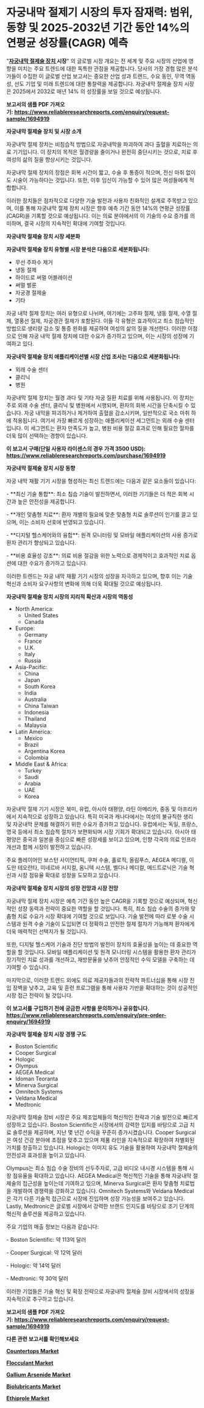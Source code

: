 <p><h1>자궁내막 절제기 시장의 투자 잠재력: 범위, 동향 및 2025-2032년 기간 동안 14%의 연평균 성장률(CAGR) 예측</h1></p><p>"<strong><a href="https://www.reliableresearchreports.com/endometrial-ablation-devices-r1694919?utm_campaign=105&utm_medium=7&utm_source=Github&utm_content=ia&utm_term=18032025&utm_id=endometrial-ablation-devices">자궁내막 절제술 장치&nbsp;</a></strong><strong>시장</strong>" 의 글로벌 시장 개요는 전 세계 및 주요 시장의 산업에 영향을 미치는 주요 트렌드에 대한 독특한 관점을 제공합니다. 당사의 가장 경험 많은 분석가들이 수집한 이 글로벌 산업 보고서는 중요한 산업 성과 트렌드, 수요 동인, 무역 역동성, 선도 기업 및 미래 트렌드에 대한 통찰력을 제공합니다. 자궁내막 절제술 장치 시장은 2025에서 2032로 매년 14% 의 성장률을 보일 것으로 예상됩니다.&nbsp;</p>
<p><strong>보고서의 샘플 PDF 가져오기:&nbsp;<a href="https://www.reliableresearchreports.com/enquiry/request-sample/1694919?utm_campaign=105&utm_medium=7&utm_source=Github&utm_content=ia&utm_term=18032025&utm_id=endometrial-ablation-devices">https://www.reliableresearchreports.com/enquiry/request-sample/1694919</a></strong></p>
<p><strong>자궁내막 절제술 장치 및 시장 소개</strong></p>
<p><p>자궁내막 절제 장치는 비침습적 방법으로 자궁내막을 파괴하여 과다 출혈을 치료하는 의료 기기입니다. 이 장치의 목적은 월경량을 줄이거나 완전히 중단시키는 것으로, 치료 후 여성의 삶의 질을 향상시키는 것입니다. </p><p>자궁내막 절제 장치의 장점은 회복 시간이 짧고, 수술 후 통증이 적으며, 전신 마취 없이도 시술이 가능하다는 것입니다. 또한, 이후 임신이 가능할 수 있어 많은 여성들에게 적합합니다. </p><p>이러한 장치들은 점차적으로 다양한 기술 발전과 사용자 친화적인 설계로 주목받고 있으며, 이를 통해 자궁내막 절제 장치 시장은 향후 예측 기간 동안 14%의 연평균 성장률(CAGR)을 기록할 것으로 예상됩니다. 이는 의료 분야에서의 이 기술의 수요 증가를 의미하며, 결국 시장의 지속적인 확대에 기여할 것입니다.</p></p>
<p><strong>자궁내막 절제술 장치 시장 세분화</strong></p>
<p><strong>자궁내막 절제술 장치 유형별 시장 분석은 다음으로 세분화됩니다:</strong></p>
<p><ul><li>무선 주파수 제거</li><li>냉동 절제</li><li>하이드로 써멀 어블레이션</li><li>써멀 벌룬</li><li>자궁경 절제술</li><li>기타</li></ul></p>
<p><p>자궁 내막 절제 장치는 여러 유형으로 나뉘며, 여기에는 고주파 절제, 냉동 절제, 수열 절제, 열풍선 절제, 자궁경관 절제가 포함된다. 이들 각 유형은 효과적이고 최소 침습적인 방법으로 생리량 감소 및 통증 완화를 제공하여 여성의 삶의 질을 개선한다. 이러한 이점으로 인해 자궁 내막 절제 장치에 대한 수요가 증가하고 있으며, 이는 시장의 성장에 기여하고 있다.</p></p>
<p><strong>자궁내막 절제술 장치 애플리케이션별 시장 산업 조사는 다음으로 세분화됩니다:</strong></p>
<p><ul><li>외래 수술 센터</li><li>클리닉</li><li>병원</li></ul></p>
<p><p>자궁내막 절제 장치는 월경 과다 및 기타 자궁 질환 치료를 위해 사용됩니다. 이 장치는 주로 외래 수술 센터, 클리닉 및 병원에서 시행되며, 환자의 회복 시간을 단축시킬 수 있습니다. 자궁 내막을 파괴하거나 제거하여 출혈을 감소시키며, 일반적으로 국소 마취 하에 적용됩니다. 여기서 가장 빠르게 성장하는 애플리케이션 세그먼트는 외래 수술 센터입니다. 이 세그먼트는 환자 만족도가 높고, 병원 비용 절감 효과로 인해 필요한 절차를 더욱 많이 선택하는 경향이 있습니다.</p></p>
<p><strong>이 보고서 구매(단일 사용자 라이센스의 경우 가격 3500 USD): <a href="https://www.reliableresearchreports.com/purchase/1694919?utm_campaign=105&utm_medium=7&utm_source=Github&utm_content=ia&utm_term=18032025&utm_id=endometrial-ablation-devices">https://www.reliableresearchreports.com/purchase/1694919</a></strong></p>
<p><strong>자궁내막 절제술 장치 시장 동향</strong></p>
<p><p>자궁 내막 재활 기기 시장을 형성하는 최신 트렌드에는 다음과 같은 요소들이 있습니다:</p><p>- **최신 기술 통합**: 최소 침습 기술이 발전하면서, 이러한 기기들은 더 적은 회복 시간과 높은 안전성을 제공합니다.</p><p>- **개인 맞춤형 치료**: 환자 개별의 필요에 맞춘 맞춤형 치료 솔루션이 인기를 끌고 있으며, 이는 소비자 선호에 반영되고 있습니다.</p><p>- **디지털 헬스케어와의 융합**: 원격 모니터링 및 모바일 애플리케이션의 사용 증가로 환자 관리가 향상되고 있습니다.</p><p>- **비용 효율성 강조**: 의료 비용 절감을 위한 노력으로 경제적이고 효과적인 치료 옵션에 대한 수요가 증가하고 있습니다.</p><p>이러한 트렌드는 자궁 내막 재활 기기 시장의 성장을 자극하고 있으며, 향후 이는 기술 혁신과 소비자 요구사항의 변화에 의해 더욱 확대될 것으로 예상됩니다.</p></p>
<p><strong>자궁내막 절제술 장치 시장의 지리적 확산과 시장의 역동성</strong></p>
<p><ul>
    <li>
        North America:
        <ul>
            <li>United States</li>
            <li>Canada</li>
        </ul>
    </li>
    <li>
        Europe:
        <ul>
            <li>Germany</li>
            <li>France</li>
            <li>U.K.</li>
            <li>Italy</li>
            <li>Russia</li>
        </ul>
    </li>
    <li>
        Asia-Pacific:
        <ul>
            <li>China</li>
            <li>Japan</li>
            <li>South Korea</li>
            <li>India</li>
            <li>Australia</li>
            <li>China Taiwan</li>
            <li>Indonesia</li>
            <li>Thailand</li>
            <li>Malaysia</li>
        </ul>
    </li>
    <li>
        Latin America:
        <ul>
            <li>Mexico</li>
            <li>Brazil</li>
            <li>Argentina Korea</li>
            <li>Colombia</li>
        </ul>
    </li>
    <li>
        Middle East & Africa:
        <ul>
            <li>Turkey</li>
            <li>Saudi</li>
            <li>Arabia</li>
            <li>UAE</li>
            <li>Korea</li>
        </ul>
    </li>
    </ul></p>
<p><p>자궁내막 절제 기기 시장은 북미, 유럽, 아시아 태평양, 라틴 아메리카, 중동 및 아프리카에서 지속적으로 성장하고 있습니다. 특히 미국과 캐나다에서는 여성의 불규칙한 생리 및 자궁내막 문제를 해결하기 위한 수요가 증가하고 있습니다. 유럽에서는 독일, 프랑스, 영국 등에서 최소 침습적 절차가 보편화되며 시장 기회가 확대되고 있습니다. 아시아 태평양은 중국과 일본을 중심으로 빠른 성장세를 보이고 있으며, 인향 각국의 의료 인프라 개선과 함께 시장이 발전하고 있습니다. </p><p>주요 플레이어인 보스턴 사이언티픽, 쿠퍼 수술, 홀로직, 올림푸스, AEGEA 메디컬, 이도만 테오란타, 미네르바 서지컬, 옴니텍 시스템, 벨다나 메디컬, 메드트로닉은 기술 혁신과 시장 점유율 확대로 성장을 도모하고 있습니다.</p></p>
<p><strong>자궁내막 절제술 장치 시장의 성장 전망과 시장 전망</strong></p>
<p><p>자궁내막 절제 장치 시장은 예측 기간 동안 높은 CAGR을 기록할 것으로 예상되며, 혁신적인 성장 동력과 전략이 중요한 역할을 할 것입니다. 특히, 최소 침습 수술의 증가와 맞춤형 치료 수요가 시장 확대에 기여할 것으로 보입니다. 기술 발전에 따라 로봇 수술 시스템과 원격 수술 기술이 도입되면 더 정확하고 안전한 절제 절차가 가능해져 환자에게 더욱 매력적인 선택지가 될 것입니다.</p><p>또한, 디지털 헬스케어 기술과 진단 방법의 발전이 장치의 효율성을 높이는 데 중요한 역할을 할 것입니다. 모바일 애플리케이션 및 원격 모니터링 시스템을 활용한 환자 관리가 장기적인 치료 성과를 개선하고, 재방문율을 낮추어 안정적인 수익 모델을 구축하는 데 기여할 수 있습니다. </p><p>마지막으로, 이러한 트렌드 외에도 의료 제공자들과의 전략적 파트너십을 통해 시장 진입 장벽을 낮추고, 교육 및 훈련 프로그램을 통해 사용자 기반을 확대하는 것이 성공적인 시장 접근 전략이 될 것입니다.</p></p>
<p><strong>이 보고서를 구입하기 전에 궁금한 사항을 문의하거나 공유합니다. <a href="https://www.reliableresearchreports.com/enquiry/pre-order-enquiry/1694919?utm_campaign=105&utm_medium=7&utm_source=Github&utm_content=ia&utm_term=18032025&utm_id=endometrial-ablation-devices">https://www.reliableresearchreports.com/enquiry/pre-order-enquiry/1694919</a></strong></p>
<p><strong>자궁내막 절제술 장치 시장 경쟁 구도</strong></p>
<p><ul><li>Boston Scientific</li><li>Cooper Surgical</li><li>Hologic</li><li>Olympus</li><li>AEGEA Medical</li><li>Idoman Teoranta</li><li>Minerva Surgical</li><li>Omnitech Systems</li><li>Veldana Medical</li><li>Medtronic</li></ul></p>
<p><p>자궁내막 절제술 장비 시장은 주요 제조업체들의 혁신적인 전략과 기술 발전으로 빠르게 성장하고 있습니다. Boston Scientific은 시장에서의 강력한 입지를 바탕으로 고급 치료 솔루션을 제공하며, 지난 몇 년간 수익을 꾸준히 증가시켰습니다. Cooper Surgical은 여성 건강 분야에 초점을 맞추고 있으며 제품 라인을 지속적으로 확장하여 차별화된 가치를 창출하고 있습니다. Hologic는 이미지 유도 기술을 활용하여 자궁내막 절제술의 안전성과 효과성을 높이고 있습니다.</p><p>Olympus는 최소 침습 수술 장비의 선두주자로, 고급 비디오 내시경 시스템을 통해 시장 점유율을 확대하고 있습니다. AEGEA Medical은 혁신적인 기술을 통해 자궁내막 절제술의 접근성을 높이는데 기여하고 있으며, Minerva Surgical은 환자 맞춤형 치료법을 개발하여 경쟁력을 강화하고 있습니다. Omnitech Systems와 Veldana Medical은 각기 다른 기술적 접근으로 시장에 진입하며 성장 가능성을 보여주고 있습니다. Lastly, Medtronic은 글로벌 시장에서 강력한 브랜드 인지도를 바탕으로 조기 단계의 혁신적 솔루션을 제공하고 있습니다.</p><p>주요 기업의 매출 정보는 다음과 같습니다:</p><p>- Boston Scientific: 약 113억 달러</p><p>- Cooper Surgical: 약 12억 달러</p><p>- Hologic: 약 14억 달러</p><p>- Medtronic: 약 30억 달러</p><p>이러한 기업들은 기술 혁신 및 확장 전략으로 자궁내막 절제술 장비 시장에서의 성장을 지속적으로 추구하고 있습니다.</p></p>
<p><strong>보고서의 샘플 PDF 가져오기:&nbsp;<a href="https://www.reliableresearchreports.com/enquiry/request-sample/1694919?utm_campaign=105&utm_medium=7&utm_source=Github&utm_content=ia&utm_term=18032025&utm_id=endometrial-ablation-devices">https://www.reliableresearchreports.com/enquiry/request-sample/1694919</a></strong></p>
<p><strong></strong></p>
<p><strong></strong></p>
<p><strong></strong></p>
<p><strong></strong></p>
<p><strong>다른 관련 보고서를 확인해보세요</strong></p>
<p><strong><p><a href="https://github.com/zakkistuey/Market-Research-Report-List-1/blob/main/countertops-market.md?utm_campaign=105&utm_medium=7&utm_source=Github&utm_content=ia&utm_term=18032025&utm_id=endometrial-ablation-devices">Countertops Market</a></p><p><a href="https://github.com/reahmmunises/Market-Research-Report-List-1/blob/main/flocculant-market.md?utm_campaign=105&utm_medium=7&utm_source=Github&utm_content=ia&utm_term=18032025&utm_id=endometrial-ablation-devices">Flocculant Market</a></p><p><a href="https://github.com/siertnamba7u/Market-Research-Report-List-1/blob/main/gallium-arsenide-market.md?utm_campaign=105&utm_medium=7&utm_source=Github&utm_content=ia&utm_term=18032025&utm_id=endometrial-ablation-devices">Gallium Arsenide Market</a></p><p><a href="https://github.com/pilukypalis/Market-Research-Report-List-1/blob/main/biolubricants-market.md?utm_campaign=105&utm_medium=7&utm_source=Github&utm_content=ia&utm_term=18032025&utm_id=endometrial-ablation-devices">Biolubricants Market</a></p><p><a href="https://github.com/jugutstam/Market-Research-Report-List-1/blob/main/ethiprole-market.md?utm_campaign=105&utm_medium=7&utm_source=Github&utm_content=ia&utm_term=18032025&utm_id=endometrial-ablation-devices">Ethiprole Market</a></p></strong></p>
<p></p>